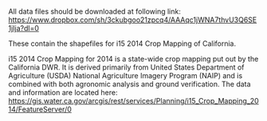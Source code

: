 All data files should be downloaded at following link:
https://www.dropbox.com/sh/3ckubgoo21zpcq4/AAAqc1jWNA7thvU3Q6SE1jIja?dl=0

These contain the shapefiles for i15 2014 Crop Mapping of California.


i15 2014 Crop Mapping for 2014 is a state-wide crop mapping put out by the California DWR. It is derived primarily from United States Department of Agriculture (USDA) National Agriculture Imagery Program (NAIP) and is combined with both agronomic analysis and ground verification. The data and information are located here: https://gis.water.ca.gov/arcgis/rest/services/Planning/i15_Crop_Mapping_2014/FeatureServer/0 